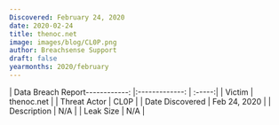 ```yaml
---
Discovered: February 24, 2020
date: 2020-02-24
title: thenoc.net
image: images/blog/CL0P.png
author: Breachsense Support
draft: false
yearmonths: 2020/february
---
```


| Data Breach Report------------:   |:-------------:    | :-----:|
| Victim    | thenoc.net      | 
| Threat Actor    | CL0P      | 
| Date Discovered    | Feb 24, 2020      | 
| Description    | N/A      | 
| Leak Size    | N/A      | 

